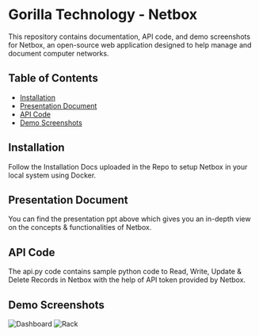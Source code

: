 # Gorilla Technology - Netbox

This repository contains documentation, API code, and demo screenshots for Netbox, an open-source web application designed to help manage and document computer networks.

## Table of Contents

- [Installation](#installation)
- [Presentation Document](#presentation-document)
- [API Code](#api-code)
- [Demo Screenshots](#demo-screenshots)

## Installation

Follow the Installation Docs uploaded in the Repo to setup Netbox in your local system using Docker.


## Presentation Document

You can find the presentation ppt above which gives you an in-depth view on the concepts & functionalities of Netbox.

## API Code

The api.py code contains sample python code to Read, Write, Update & Delete Records in Netbox with the help of API token provided by Netbox. 

## Demo Screenshots

![Dashboard](https://github.com/rohitarrunachalam/gorilla-netbox/assets/93265718/f4e58334-5acb-49df-bc71-6b54782de96e)
![Rack](https://github.com/rohitarrunachalam/gorilla-netbox/assets/93265718/668d035f-f77e-46fb-9a72-109b996ba5c9)


